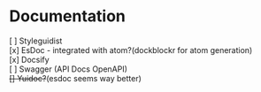 # Documentation



[ ] Styleguidist  
[x] EsDoc - integrated with atom?(dockblockr for atom generation)  
[x] Docsify  
[ ] Swagger (API Docs OpenAPI)  
~~[] Yuidoc?~~(esdoc seems way better)   
